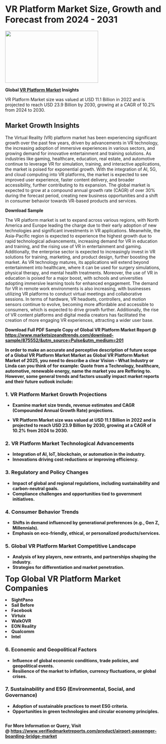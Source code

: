 <H1>VR Platform Market Size, Growth and Forecast from 2024 - 2031</H1><img class="aligncenter size-medium wp-image-584254" src="https://thirdeyenews.in/wp-content/uploads/2024/09/Global-Market-Research-300x168.jpeg" alt="" width="300" height="168" /><p><strong>Global&nbsp;<a href="https://www.marketsizeandtrends.com/download-sample/875552/&amp;utm_source=Pulse&amp;utm_medium=201">VR Platform Market</a> Insights</strong></p><p>VR Platform Market size was valued at USD 11.1 Billion in 2022 and is projected to reach USD 23.9 Billion by 2030, growing at a CAGR of 10.2% from 2024 to 2030.</p><p><h2>Market Growth Insights</h2> <p>The Virtual Reality (VR) platform market has been experiencing significant growth over the past few years, driven by advancements in VR technology, the increasing adoption of immersive experiences in various sectors, and growing demand for innovative entertainment and training solutions. As industries like gaming, healthcare, education, real estate, and automotive continue to leverage VR for simulation, training, and interactive applications, the market is poised for exponential growth. With the integration of AI, 5G, and cloud computing into VR platforms, the market is expected to see improved user experience, faster content delivery, and broader accessibility, further contributing to its expansion. The global market is expected to grow at a compound annual growth rate (CAGR) of over 30% during the forecast period, creating new business opportunities and a shift in consumer behavior towards VR-based products and services.</p> <p><strong>Download Sample</strong></p> <p>The VR platform market is set to expand across various regions, with North America and Europe leading the charge due to their early adoption of new technologies and significant investments in VR applications. Meanwhile, the Asia-Pacific region is expected to experience the highest growth due to rapid technological advancements, increasing demand for VR in education and training, and the rising use of VR in entertainment and gaming. Additionally, the enterprise sector is expected to increasingly invest in VR solutions for training, marketing, and product design, further boosting the market. As VR technology matures, its applications will extend beyond entertainment into healthcare, where it can be used for surgery simulations, physical therapy, and mental health treatments. Moreover, the use of VR in education is poised for a major boost, with schools and universities adopting immersive learning tools for enhanced engagement. The demand for VR in remote work environments is also increasing, with businesses utilizing VR platforms to conduct virtual meetings and collaborative sessions. In terms of hardware, VR headsets, controllers, and motion sensors continue to evolve, becoming more affordable and accessible to consumers, which is expected to drive growth further. Additionally, the rise of VR content platforms and digital media creators has facilitated the creation of more engaging VR experiences, attracting a wider user base.</p> <p><strong></p><p><span class=""><strong>Download Full PDF Sample Copy of Global VR Platform Market Report</strong> @ <a href="https://www.marketsizeandtrends.com/download-sample/875552/&amp;utm_source=Pulse&amp;utm_medium=201" target="_blank">https://www.marketsizeandtrends.com/download-sample/875552/&amp;utm_source=Pulse&amp;utm_medium=201</a></span></p><p>In order to make an accurate and perceptive description of future scope of a Global&nbsp;VR Platform Market Market as Global&nbsp;VR Platform Market Market of 2025, you need to describe a clear Vision &ndash; What Industry or Linda can you think of for example: Quote from a Technology, healthcare, automotive, renewable energy, name the market you are Reffering to. However, some general trends and factors usually impact market reports and their future outlook include:</p><h3>1.&nbsp;<strong>VR Platform Market Growth Projections</strong></h3><ul><li>Examine market size trends, revenue estimates and CAGR (Compounded Annual Growth Rate) projections.</li><li><p>VR Platform Market size was valued at USD 11.1 Billion in 2022 and is projected to reach USD 23.9 Billion by 2030, growing at a CAGR of 10.2% from 2024 to 2030.</p></li></ul><h3>2.&nbsp;<strong>VR Platform Market Technological Advancements</strong></h3><ul><li>Integration of AI, IoT, blockchain, or automation in the industry.</li><li>Innovations driving cost reductions or improving efficiency.</li></ul><h3>3.&nbsp;<strong>Regulatory and Policy Changes</strong></h3><ul><li>Impact of global and regional regulations, including sustainability and carbon-neutral goals.</li><li>Compliance challenges and opportunities tied to government initiatives.</li></ul><h3>4.&nbsp;<strong>Consumer Behavior Trends</strong></h3><ul><li>Shifts in demand influenced by generational preferences (e.g., Gen Z, Millennials).</li><li>Emphasis on eco-friendly, ethical, or personalized products/services.</li></ul><h3>5.&nbsp;<strong>Global VR Platform Market Competitive Landscape</strong></h3><ul><li>Analysis of key players, new entrants, and partnerships shaping the industry.</li><li>Strategies for differentiation and market penetration.</li></ul><p data-pm-slice="1 1 []"><span style="color: inherit; font-family: inherit; font-size: 25px;">Top Global VR Platform Market Companies</span></p><div class="" data-test-id=""><p><li>SightPano</li><li> Sail Before</li><li> Facebook</li><li> Virtuix</li><li> WalkOVR</li><li> EON Reality</li><li> Qualcomm</li><li> Intel</li></p></div><h3>6.&nbsp;<strong>Economic and Geopolitical Factors</strong></h3><ul><li>Influence of global economic conditions, trade policies, and geopolitical events.</li><li>Resilience of the market to inflation, currency fluctuations, or global crises.</li></ul><h3>7.&nbsp;<strong>Sustainability and ESG (Environmental, Social, and Governance)</strong></h3><ul><li>Adoption of sustainable practices to meet ESG criteria.</li><li>Opportunities in green technologies and circular economy principles.</li></ul><h2><strong style="font-size: 14px;">For More Information or Query, Visit @&nbsp;</strong><a style="background-color: #ffffff; font-size: 14px;" href="https://www.marketsizeandtrends.com/report/vr-platform-market/" target="_blank">https://www.verifiedmarketreports.com/product/airport-passenger-boarding-bridge-market</a></h2>
